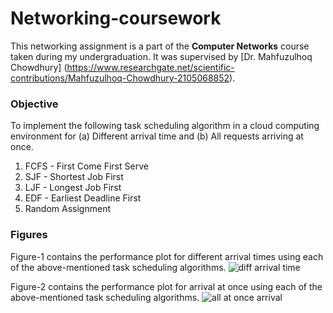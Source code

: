 # Networking-coursework

This networking assignment is a part of the **Computer Networks** course taken during my undergraduation. It was supervised by [Dr. Mahfuzulhoq Chowdhury] (https://www.researchgate.net/scientific-contributions/Mahfuzulhoq-Chowdhury-2105068852). 

### Objective

To implement the following task scheduling algorithm in a cloud computing environment for (a) Different arrival time and (b) All requests arriving at once.

1. FCFS - First Come First Serve
2. SJF - Shortest Job First
3. LJF - Longest Job First
4. EDF - Earliest Deadline First 
5. Random Assignment

### Figures

Figure-1 contains the performance plot for different arrival times using each of the above-mentioned task scheduling algorithms.
![diff arrival time](https://user-images.githubusercontent.com/64402917/124766905-26bdfa00-df59-11eb-9a45-3ab767844a86.png)

Figure-2 contains the performance plot for arrival at once using each of the above-mentioned task scheduling algorithms.
![all at once arrival](https://user-images.githubusercontent.com/64402917/124767031-43f2c880-df59-11eb-8b3b-f962e0cbd678.png)

